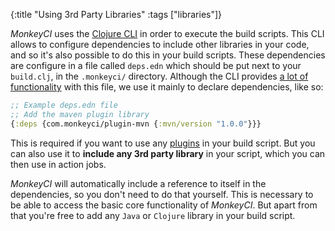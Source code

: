 {:title "Using 3rd Party Libraries"
 :tags ["libraries"]}

*MonkeyCI* uses the [Clojure CLI](https://clojure.org/reference/clojure_cli) in order
to execute the build scripts.  This CLI allows to configure dependencies to include
other libraries in your code, and so it's also possible to do this in your build scripts.
These dependencies are configure in a file called `deps.edn` which should be put next to
your `build.clj`, in the `.monkeyci/` directory.  Although the CLI provides [a lot of
functionality](https://clojure.org/reference/deps_edn) with this file, we use it mainly
to declare dependencies, like so:

```clojure
;; Example deps.edn file
;; Add the maven plugin library
{:deps {com.monkeyci/plugin-mvn {:mvn/version "1.0.0"}}}
```

This is required if you want to use any [plugins](/pages/plugins/) in your build script.
But you can also use it to **include any 3rd party library** in your script, which you
can then use in action jobs.

*MonkeyCI* will automatically include a reference to itself in the dependencies, so
you don't need to do that yourself.  This is necessary to be able to access the basic
core functionality of *MonkeyCI*.  But apart from that you're free to add any `Java` or
`Clojure` library in your build script.
